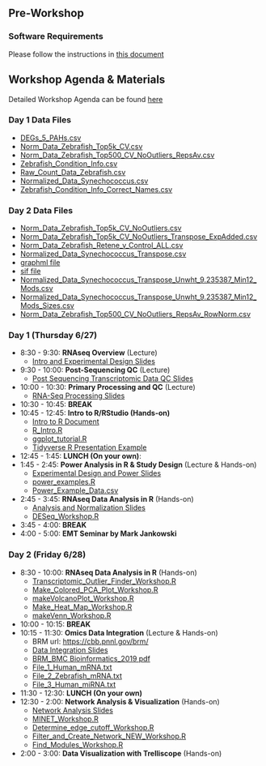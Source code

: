 ## Pre-Workshop
### Software Requirements
Please follow the instructions in [this document](Software_Requirements_2019.pdf)

## Workshop Agenda & Materials

Detailed Workshop Agenda can be found [here](2019_SRP_Bioinformatics_and_Statistics_Workshop_Agenda.pdf)

### Day 1 Data Files
* <a href="DEGs_5_PAHs.csv" download> DEGs\_5\_PAHs.csv </a>
* <a href="Norm_Data_Zebrafish_Top5k_CV.csv" download> Norm\_Data\_Zebrafish\_Top5k\_CV.csv </a>
* <a href="Norm_Data_Zebrafish_Top500_CV_NoOutliers_RepsAv.csv" download> Norm\_Data\_Zebrafish\_Top500\_CV\_NoOutliers\_RepsAv.csv </a>
* <a href="Zebrafish_Condition_Info.csv" download> Zebrafish\_Condition\_Info.csv </a>
* <a href="Raw_Count_Data_Zebrafish.csv" download> Raw\_Count\_Data\_Zebrafish.csv </a>
* <a href="Normalized_Data_Synechococcus.csv" download> Normalized\_Data\_Synechococcus.csv </a>
* <a href="Zebrafish_Condition_Info_Correct_Names.csv" download> Zebrafish\_Condition\_Info\_Correct\_Names.csv </a>

### Day 2 Data Files
* <a href="Norm_Data_Zebrafish_Top5k_CV_NoOutliers.csv" download> Norm\_Data\_Zebrafish\_Top5k\_CV\_NoOutliers.csv </a>
* <a href="Norm_Data_Zebrafish_Top5k_CV_NoOutliers_Transpose_ExpAdded.csv" download> Norm\_Data\_Zebrafish\_Top5k\_CV\_NoOutliers\_Transpose\_ExpAdded.csv </a>
* <a href="Norm_Data_Zebrafish_Retene_v_Control_ALL.csv" download> Norm\_Data\_Zebrafish\_Retene\_v\_Control\_ALL.csv </a>
* <a href="Normalized_Data_Synechococcus_Transpose.csv" download> Normalized\_Data\_Synechococcus\_Transpose.csv </a>
* <a href="Normalized_Data_Synechococcus_Transpose_Unwht_9.235387.graphml" download> graphml file </a>
* <a href="Normalized_Data_Synechococcus_Transpose_Unwht_9.235387.sif" download> sif file </a>
* <a href="Normalized_Data_Synechococcus_Transpose_Unwht_9.235387_Min12_Mods.csv" download> Normalized\_Data\_Synechococcus\_Transpose\_Unwht\_9.235387\_Min12\_Mods.csv </a>
* <a href="Normalized_Data_Synechococcus_Transpose_Unwht_9.235387_Min12_Mods_Sizes.csv" download> Normalized\_Data\_Synechococcus\_Transpose\_Unwht\_9.235387\_Min12\_Mods\_Sizes.csv </a>
* <a href="Norm_Data_Zebrafish_Top500_CV_NoOutliers_RepsAv_RowNorm.csv" download> Norm\_Data\_Zebrafish\_Top500\_CV\_NoOutliers\_RepsAv\_RowNorm.csv </a>

### Day 1 (Thursday 6/27)
* 8:30 - 9:30: __RNAseq Overview__ (Lecture)
	* <a href="Intro_&_Experimental_Design_Tilton.pdf" download> Intro and Experimental Design Slides </a>
* 9:30 - 10:00: __Post-Sequencing QC__ (Lecture)
	* <a href="Post_Sequencing_Transcriptomic_Data_QC.pptx" download> Post Sequencing Transcriptomic Data QC Slides</a>
* 10:00 - 10:30: __Primary Processing and QC__ (Lecture)
	* <a href="RNA_Seq_Processing.pptx" download> RNA-Seq Processing Slides</a>
* 10:30 - 10:45: __BREAK__
* 10:45 - 12:45: __Intro to R/RStudio (Hands-on)__
	* <a href="Intro_to_R.html" download> Intro to R Document</a>
	* <a href="R_intro.R" download> R\_Intro.R</a>
	* <a href="ggplot_tutorial.R" download> ggplot\_tutorial.R</a>
	* <a href="tidyverse.zip" download> Tidyverse R Presentation Example </a>
* 12:45 - 1:45: __LUNCH (On your own)__: 
* 1:45 - 2:45: __Power Analysis in R & Study Design__ (Lecture & Hands-on) 
	* <a href="Experimental_Design_and_Power.pdf" download> Experimental Design and Power Slides</a>
	* <a href="power_examples.R" download> power\_examples.R</a>
	* <a href="Power_Example_Data.csv" download> Power\_Example\_Data.csv</a>
* 2:45 - 3:45: __RNAseq Data Analysis in R__ (Hands-on) 
	* <a href="Analysis_and_Normalization.pptx" download> Analysis and Normalization Slides</a>
	* <a href="DESeq_Workshop.R" download> DESeq\_Workshop.R</a>
* 3:45 - 4:00: __BREAK__ 
* 4:00 - 5:00: __EMT Seminar by Mark Jankowski__ 

### Day 2 (Friday 6/28)
* 8:30 - 10:00: __RNAseq Data Analysis in R__ (Hands-on)
	* <a href="Transcriptomic_Outlier_Finder_Workshop.R" download> Transcriptomic\_Outlier\_Finder\_Workshop.R</a>
	* <a href="Make_Colored_PCA_Plot_Workshop.R" download> Make\_Colored\_PCA\_Plot\_Workshop.R</a>
	* <a href="makeVolcanoPlot_Workshop.R" download> makeVolcanoPlot\_Workshop.R</a>
	* <a href="Make_Heat_Map_Workshop.R" download> Make\_Heat\_Map\_Workshop.R</a>
	* <a href="makeVenn_Workshop.R" download> makeVenn\_Workshop.R</a>
* 10:00 - 10:15: __BREAK__
* 10:15 - 11:30: __Omics Data Integration__ (Lecture & Hands-on) 
	* BRM url: <https://cbb.pnnl.gov/brm/>
	* <a href="Tilton_DataIntegration_lecture.pdf" download> Data Integration Slides</a>
	* <a href="BRM_BMC Bioinformatics_2019.pdf" download> BRM\_BMC Bioinformatics\_2019 pdf </a>
	* <a href="File_1_Human_mRNA.txt" download> File\_1\_Human\_mRNA.txt </a>
	* <a href="File_2_Zebrafish_mRNA.txt" download> File\_2\_Zebrafish\_mRNA.txt </a>
	* <a href="File\_3\_Human\_miRNA.txt" download> File\_3\_Human\_miRNA.txt </a>
* 11:30 - 12:30: __LUNCH (On your own)__
* 12:30 - 2:00: __Network Analysis & Visualization__ (Hands-on)
	* <a href="Network_Analysis.pptx" download> Network Analysis Slides</a>
	* <a href="MINET_Workshop.R" download> MINET\_Workshop.R</a>
	* <a href="Determine_edge_cutoff_Workshop.R" download> Determine\_edge\_cutoff\_Workshop.R</a>
	* <a href="Filter_and_Create_Network_NEW_Workshop.R" download> Filter\_and\_Create\_Network\_NEW\_Workshop.R</a>
	* <a href="Find_Modules_Workshop.R" download> Find\_Modules\_Workshop.R</a> 
* 2:00 - 3:00: __Data Visualization with Trelliscope__ (Hands-on) 

